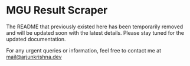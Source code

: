 # MGU Result Scraper

The README that previously existed here has been temporarily removed and will be updated soon with the latest details. Please stay tuned for the updated documentation.

For any urgent queries or information, feel free to contact me at [mail@arjunkrishna.dev](mailto:mail@arjunkrishna.dev)
